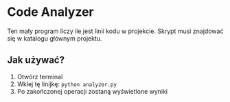 Code Analyzer
=============

Ten mały program liczy ile jest linii kodu w projekcie. Skrypt musi znajdować się w katalogu głównym projektu.

Jak używać?
-----------

1. Otwórz terminal
2. Wklej tę linijkę: `python analyzer.py`
3. Po zakończonej operacji zostaną wyświetlone wyniki

